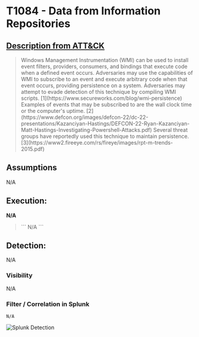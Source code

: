 # T1084 - Data from Information Repositories
## [Description from ATT&CK](https://attack.mitre.org/wiki/Technique/T1084)
<blockquote>
Windows Management Instrumentation (WMI) can be used to install event filters, providers, consumers, and bindings that execute code when a defined event occurs. Adversaries may use the capabilities of WMI to subscribe to an event and execute arbitrary code when that event occurs, providing persistence on a system. Adversaries may attempt to evade detection of this technique by compiling WMI scripts. [1](https://www.secureworks.com/blog/wmi-persistence) Examples of events that may be subscribed to are the wall clock time or the computer's uptime. [2](https://www.defcon.org/images/defcon-22/dc-22-presentations/Kazanciyan-Hastings/DEFCON-22-Ryan-Kazanciyan-Matt-Hastings-Investigating-Powershell-Attacks.pdf) Several threat groups have reportedly used this technique to maintain persistence. [3](https://www2.fireeye.com/rs/fireye/images/rpt-m-trends-2015.pdf)
</blockquote>

## Assumptions
N/A 

## Execution:
**N/A** 

<blockquote>
```
 N/A
```
</blockquote>

 

## Detection:
N/A

### Visibility
N/A

### Filter / Correlation in Splunk
 

```
N/A
```

![Splunk Detection](https://github.com/avaplex/dpi911/blob/master/images/T1213.JPG)
